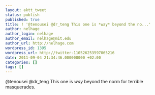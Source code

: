 ```yaml
---
layout: aktt_tweet
status: publish
published: true
title: ! '@tenousei @dr_teng This one is *way* beyond the no...'
author: nelhage
author_login: nelhage
author_email: nelhage@mit.edu
author_url: http://nelhage.com
wordpress_id: 1395
wordpress_url: http://twitter-110526253597065216
date: 2011-09-04 21:34:46.000000000 +02:00
categories: []
tags: []
---
```

@tenousei @dr_teng This one is *way* beyond the norm for terrible masquerades.

